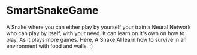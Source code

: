 # SmartSnakeGame
A Snake where you can either play by yourself your train a Neural Network who can play by itself, with your need. It can learn on it's own on how to play. As it plays more games. Here, A Snake AI learn how to survive in an environment with food and walls. :)
